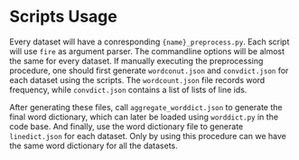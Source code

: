 # Scripts Usage

Every dataset will have a conresponding `{name}_preprocess.py`. Each script
will use `fire` as argument parser. The commandline options will be almost the
same for every dataset. If manually executing the preprocessing procedure, one
should first generate `wordconut.json` and `convdict.json` for each dataset
using the scripts. The `wordcount.json` file records word frequency, while
`convdict.json` contains a list of lists of line ids.

After generating these files, call `aggregate_worddict.json` to generate the
final word dictionary, which can later be loaded using `worddict.py` in the
code base. And finally, use the word dictionary file to generate
`linedict.json` for each dataset. Only by using this procedure can we have
the same word dictionary for all the datasets.
